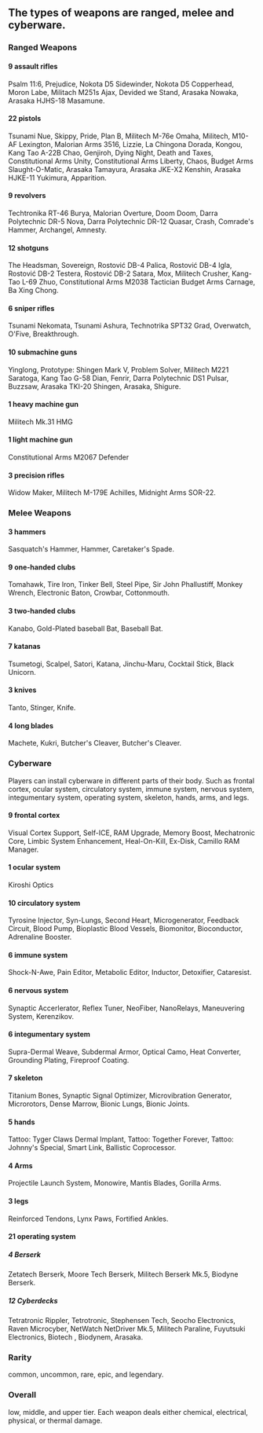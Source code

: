 ## The types of weapons are ranged, melee and cyberware.
### Ranged Weapons
#### 9 assault rifles
Psalm 11:6, Prejudice, Nokota D5 Sidewinder, Nokota D5 Copperhead, Moron Labe, Militach M251s Ajax, Devided we Stand, Arasaka Nowaka, Arasaka HJHS-18 Masamune.
#### 22 pistols
Tsunami Nue, Skippy, Pride, Plan B, Militech M-76e Omaha, Militech, M10-AF Lexington, Malorian Arms 3516, Lizzie, La Chingona Dorada, Kongou, Kang Tao A-22B Chao, Genjiroh, Dying Night, Death and Taxes, Constitutional Arms Unity, Constitutional Arms Liberty, Chaos, Budget Arms Slaught-O-Matic, Arasaka Tamayura, Arasaka JKE-X2 Kenshin, Arasaka HJKE-11 Yukimura, Apparition.
#### 9 revolvers
Techtronika RT-46 Burya, Malorian Overture, Doom Doom, Darra Polytechnic DR-5 Nova, Darra Polytechnic DR-12 Quasar, Crash, Comrade's Hammer, Archangel, Amnesty.
#### 12 shotguns
The Headsman, Sovereign, Rostović DB-4 Palica, Rostović DB-4 Igla, Rostović DB-2 Testera, Rostović DB-2 Satara, Mox, Militech Crusher, Kang-Tao L-69 Zhuo, Constitutional Arms M2038 Tactician Budget Arms Carnage, Ba Xing Chong.
#### 6 sniper rifles
Tsunami Nekomata, Tsunami Ashura, Technotrika SPT32 Grad, Overwatch, O'Five, Breakthrough.
#### 10 submachine guns
Yinglong, Prototype: Shingen Mark V, Problem Solver, Militech M221 Saratoga, Kang Tao G-58 Dian, Fenrir, Darra Polytechnic DS1 Pulsar, Buzzsaw, Arasaka TKI-20 Shingen, Arasaka, Shigure.
#### 1 heavy machine gun
Militech Mk.31 HMG 
#### 1 light machine gun
Constitutional Arms M2067 Defender
#### 3 precision rifles
Widow Maker, Militech M-179E Achilles, Midnight Arms SOR-22.
### Melee Weapons
#### 3 hammers
Sasquatch's Hammer, Hammer, Caretaker's Spade.
#### 9 one-handed clubs
Tomahawk, Tire Iron, Tinker Bell, Steel Pipe, Sir John Phallustiff, Monkey Wrench, Electronic Baton, Crowbar, Cottonmouth. 
#### 3 two-handed clubs
Kanabo, Gold-Plated baseball Bat, Baseball Bat.
#### 7 katanas
Tsumetogi, Scalpel, Satori, Katana, Jinchu-Maru, Cocktail Stick, Black Unicorn. 
#### 3 knives
Tanto, Stinger, Knife.
#### 4 long blades
Machete, Kukri, Butcher's Cleaver, Butcher's Cleaver.
### Cyberware
Players can install cyberware in different parts of their body. Such as frontal cortex, ocular system, circulatory system, immune system, nervous system, integumentary system, operating system, skeleton, hands, arms, and legs. 
#### 9 frontal cortex
Visual Cortex Support, Self-ICE, RAM Upgrade, Memory Boost, Mechatronic Core, Limbic System Enhancement, Heal-On-Kill, Ex-Disk, Camillo RAM Manager.
#### 1 ocular system
Kiroshi Optics
#### 10 circulatory system
Tyrosine Injector, Syn-Lungs, Second Heart, Microgenerator, Feedback Circuit, Blood Pump, Bioplastic Blood Vessels, Biomonitor, Bioconductor, Adrenaline Booster.
#### 6 immune system
Shock-N-Awe, Pain Editor, Metabolic Editor, Inductor, Detoxifier, Cataresist. 
#### 6 nervous system
Synaptic Accerlerator, Reflex Tuner, NeoFiber, NanoRelays, Maneuvering System, Kerenzikov.
#### 6 integumentary system
Supra-Dermal Weave, Subdermal Armor, Optical Camo, Heat Converter, Grounding Plating, Fireproof Coating.
#### 7 skeleton
Titanium Bones, Synaptic Signal Optimizer, Microvibration Generator, Microrotors, Dense Marrow, Bionic Lungs, Bionic Joints.
#### 5 hands
Tattoo: Tyger Claws Dermal Implant, Tattoo: Together Forever, Tattoo: Johnny's Special, Smart Link, Ballistic Coprocessor. 
#### 4 Arms
Projectile Launch System, Monowire, Mantis Blades, Gorilla Arms. 
#### 3 legs
Reinforced Tendons, Lynx Paws, Fortified Ankles. 
#### 21 operating system
##### 4 Berserk
Zetatech Berserk, Moore Tech Berserk, Militech Berserk Mk.5, Biodyne Berserk. 
##### 12 Cyberdecks
Tetratronic Rippler, Tetrotronic, Stephensen Tech, Seocho Electronics, Raven Microcyber, NetWatch NetDriver Mk.5, Militech Paraline, Fuyutsuki Electronics, Biotech , Biodynem, Arasaka. 
### Rarity
common, uncommon, rare, epic, and legendary.
### Overall
low, middle, and upper tier. Each weapon deals either chemical, electrical, physical, or thermal damage.
